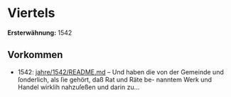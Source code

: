 # Viertels

**Ersterwähnung:** 1542

## Vorkommen
- 1542: [jahre/1542/README.md](../jahre/1542/README.md) – Und haben die von der Gemeinde
und ſonderlich, als ſie gehört, daß Rat und Räte be-
nanntem Werk und Handel wirklih nahzuſeßen und darin
zu...
